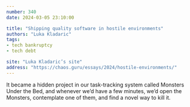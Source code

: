 ```yaml
---
number: 340
date: 2024-03-05 23:10:00

title: "Shipping quality software in hostile environments"
authors: "Luka Kladaric"
tags:
- tech bankruptcy
- tech debt

site: "Luka Kladaric’s site"
address: "https://chaos.guru/essays/2024/hostile-environments/"
---
```


It became a hidden project in our task-tracking system called Monsters Under the Bed, and whenever we’d have a few minutes, we’d open the Monsters, contemplate one of them, and find a novel way to kill it.